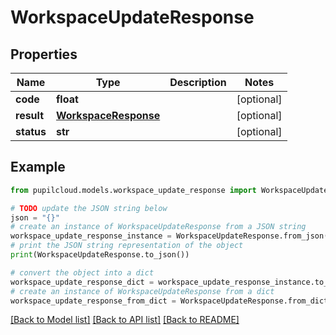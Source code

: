 # WorkspaceUpdateResponse


## Properties

Name | Type | Description | Notes
------------ | ------------- | ------------- | -------------
**code** | **float** |  | [optional] 
**result** | [**WorkspaceResponse**](WorkspaceResponse.md) |  | [optional] 
**status** | **str** |  | [optional] 

## Example

```python
from pupilcloud.models.workspace_update_response import WorkspaceUpdateResponse

# TODO update the JSON string below
json = "{}"
# create an instance of WorkspaceUpdateResponse from a JSON string
workspace_update_response_instance = WorkspaceUpdateResponse.from_json(json)
# print the JSON string representation of the object
print(WorkspaceUpdateResponse.to_json())

# convert the object into a dict
workspace_update_response_dict = workspace_update_response_instance.to_dict()
# create an instance of WorkspaceUpdateResponse from a dict
workspace_update_response_from_dict = WorkspaceUpdateResponse.from_dict(workspace_update_response_dict)
```
[[Back to Model list]](../README.md#documentation-for-models) [[Back to API list]](../README.md#documentation-for-api-endpoints) [[Back to README]](../README.md)


